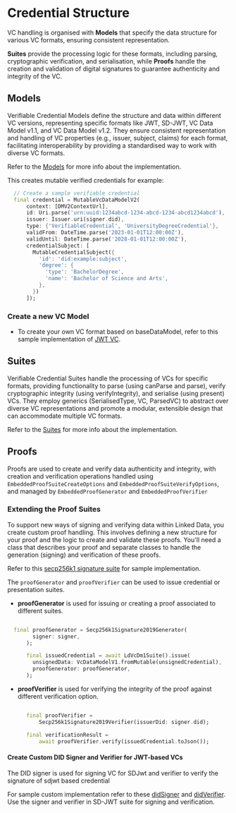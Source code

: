 # Credential Structure

VC handling is organised with **Models** that specify the data structure for various VC formats, ensuring consistent representation. 

**Suites** provide the processing logic for these formats, including parsing, cryptographic verification, and serialisation, while **Proofs** handle the creation and validation of digital signatures to guarantee authenticity and integrity of the VC.

## Models

Verifiable Credential Models define the structure and data within different VC versions, representing specific formats like JWT, SD-JWT, VC Data Model v1.1, and VC Data Model v1.2. They ensure consistent representation and handling of VC properties (e.g., issuer, subject, claims) for each format, facilitating interoperability by providing a standardised way to work with diverse VC formats.

Refer to the [Models](https://github.com/affinidi/affinidi-ssi-dart/tree/main/lib/src/credentials/models) for more info about the implementation.

This creates mutable verified credentials for example:

```dart
  // Create a sample verifiable credential
  final credential = MutableVcDataModelV2(
      context: [DMV2ContextUrl],
      id: Uri.parse('urn:uuid:1234abcd-1234-abcd-1234-abcd1234abcd'),
      issuer: Issuer.uri(signer.did),
      type: {'VerifiableCredential', 'UniversityDegreeCredential'},
      validFrom: DateTime.parse('2023-01-01T12:00:00Z'),
      validUntil: DateTime.parse('2028-01-01T12:00:00Z'),
      credentialSubject: [
        MutableCredentialSubject({
          'id': 'did:example:subject',
          'degree': {
            'type': 'BachelorDegree',
            'name': 'Bachelor of Science and Arts',
          },
        })
      ]);

```

### Create a new VC Model

- To create your own VC format based on baseDataModel, refer to this sample implementation of [JWT VC](https://github.com/affinidi/affinidi-ssi-dart/blob/main/lib/src/credentials/jwt/jwt_data_model_v1.dart).


## Suites

Verifiable Credential Suites handle the processing of VCs for specific formats, providing functionality to parse (using canParse and parse), verify cryptographic integrity (using verifyIntegrity), and serialise (using present) VCs.  They employ generics (SerialisedType, VC, ParsedVC) to abstract over diverse VC representations and promote a modular, extensible design that can accommodate multiple VC formats.

Refer to the [Suites](https://github.com/affinidi/affinidi-ssi-dart/tree/main/lib/src/credentials/suites) for more info about the implementation.

## Proofs

Proofs are used to create and verify data authenticity and integrity, with creation and verification operations handled using `EmbeddedProofSuiteCreateOptions` and `EmbeddedProofSuiteVerifyOptions`, and managed by `EmbeddedProofGenerator` and `EmbeddedProofVerifier`

### Extending the Proof Suites

To support new ways of signing and verifying data within Linked Data, you create custom proof handling. This involves defining a new structure for your proof and the logic to create and validate these proofs. You'll need a class that describes your proof and separate classes to handle the generation (signing) and verification of these proofs.

Refer to this [secp256k1 signature suite](https://github.com/affinidi/affinidi-ssi-dart/blob/main/lib/src/credentials/proof/ecdsa_secp256k1_signature2019_suite.dart) for sample implementation.

The `proofGenerator` and `proofVerifier` can be used to issue credential or presentation suites.

- **proofGenerator** is used for issuing or creating a proof associated to different suites.

```dart

  final proofGenerator = Secp256k1Signature2019Generator(
        signer: signer,
      );

      final issuedCredential = await LdVcDm1Suite().issue(
        unsignedData: VcDataModelV1.fromMutable(unsignedCredential),
        proofGenerator: proofGenerator,
      );
```

- **proofVerifier** is used for verifying the integrity of the proof against different verification option.

```dart

      final proofVerifier =
          Secp256k1Signature2019Verifier(issuerDid: signer.did);

      final verificationResult =
          await proofVerifier.verify(issuedCredential.toJson());
```

#### Create Custom DID Signer and Verifier for JWT-based VCs

The DID signer is used for signing VC for SDJwt and verifier to verify the signature of sdjwt based credential

For sample custom implementation refer to these [didSigner](https://github.com/affinidi/affinidi-ssi-dart/blob/main/lib/src/credentials/sdjwt/sdjwt_dm_v2_suite.dart#L196) and [didVerifier](https://github.com/affinidi/affinidi-ssi-dart/blob/main/lib/src/credentials/sdjwt/sdjwt_did_verifier.dart#L14). Use the signer and verifier in SD-JWT suite for signing and verification.

